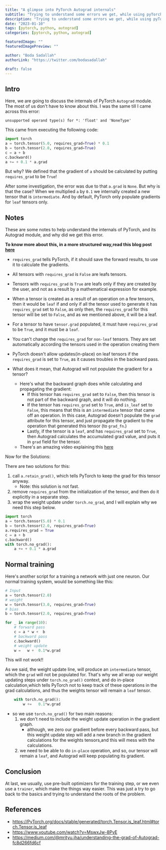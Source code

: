 ```yaml
---
title: "A glimpse into PyTorch Autograd internals"
subtitle: "Trying to understand some errors we get, while using pyTorch"
description: "Trying to understand some errors we get, while using pyTorch"
date: "2023-01-10"
tags: [pytorch, python, autograd]
categories: [pytorch, python, autograd]

featuredImage: ""
featuredImagePreview: ""

author: "Boda Sadallah"
authorLink: "https://twitter.com/bodasadallah"

draft: false
---
```


## Intro

Here, we are going to discuss the internals of PyTorch `Autograd` module. The most of us don't have to know about this. I was the same till I came across this error:

```
unsupported operand type(s) for *: 'float' and 'NoneType'
```

This came from executing the following code:

```python
import torch
a = torch.tensor(5.0, requires_grad=True) * 0.1
b = torch.tensor(2.0, requires_grad=True)
c = a + b
c.backward()
a += + 0.1 * a.grad
```

But why? We defined that the gradient of `a` should be calculated by putting `requires_grad` to be `True`!

After some investigation, the error was due to that `a.grad` is `None`. But why is that the case? When we multiplied `a` by `0.1` we internally created a new tensor that is `intermediate`. And by default, PyTorch only populate gradients for `leaf` tensors only.

## Notes

These are some notes to help understand the internals of PyTorch, and its Autograd module, and why did we get this error.

**To know more about this, in a more structured way,read this blog post [here](https://medium.com/@mrityu.jha/understanding-the-grad-of-autograd-fc8d266fd6cf)**

- `requires_grad` tells PyTorch, if it should save the forward results, to use it to calculate the gradients.

- All tensors with `requires_grad` is `False` are leafs tensors.

- Tensors with `requires_grad` is `True` are leafs only if they are created by the user, and not as a result by a mathematical expression for example.

- When a tensor is created as a result of an operation on a few tensors, then it would be `leaf` if and only if all the tensor used to generate it has `requires_grad` set to `False`, as only then, the `requires_grad` for this tensor will be set to `False`, and as we mentioned above, it will be a leaf.

- For a tensor to have `tensor.grad` populated, it must have `requires_grad` to be `True`, and it must be a `leaf`.

- You can't change the `requires_grad` for `non-leaf` tensors. They are set automatically according the tensors used in the operation creating them

- PyTorch doesn't allow updates(in-place) on leaf tensors if the `requires_grad` is set to `True`, as it causes troubles in the backward pass.

- What does it mean, that Autograd will not populate the gradient for a tensor?
  - Here's what the backward graph does while calculating and propagating the gradient:
    - If this tensor has `requires_grad` set to `False`, then this tensor is not part of the backward graph, and it will do nothing.
    - If the tensor has `requires_grad` set to `True`, and `is_leaf` set to `False`, this means that this is an `intermediate` tensor that came off an operation. In this case, Autograd doesn't populate the `grad` attribute for this tensor, and just propagate the gradient to the operation that generated this tensor (to `grad_fn`.)
    - Lastly, if the tensor is a `leaf`, and has `requires_grad` set to `True`, then Autograd calculates the accumulated grad value, and puts it in `grad` field for the tensor.
  - There's an amazing video explaining this [here](https://www.youtube.com/watch?v=MswxJw-8PvE)

Now for the Solutions:

There are two solutions for this:

1. call `a.retain_grad()`, which tells PyTorch to keep the grad for this tensor anyway.
   - Note: this solution is not fast.
2. remove `requires_grad` from the initialization of the tensor, and then do it explicitly in a separate step.
3. wrap the weight update under `torch.no_grad`, and I will explain why we need this step below.

```python
import torch
a = torch.tensor(5.0) * 0.1
b = torch.tensor(2.0, requires_grad=True)
a.requires_grad = True
c = a + b
c.backward()
with torch.no_grad():
    a += + 0.1 * a.grad
```

## Normal training

Here's another script for a training a network with just one neuron. Our normal training system, would be something like this:

```python
# Input
a = torch.tensor(2.0)
# weight
w = torch.tensor(3.0, requires_grad=True)
# bias
b = torch.tensor(2.0, requires_grad=True)

for _ in range(10):
    # forward pass
    c = a * w +  b
    # backward pass
    c.backward()
    # weight update
    w =   w +  0.1*w.grad

```

This will not work!!

As we said, the weight update line, will produce an `intermediate` tensor, which the `grad` will not be populated for.
That's why we all wrap our weight updating steps under `torch.no_grad()` context, and do in-place calculation,which tells PyTorch not to keep track of these operations in the grad calculations, and thus the weights tensor will remain a `leaf` tensor.

```python
    with torch.no_grad():
        w +=   0.1*w.grad
```

- so we use `torch.no_grad()` for two main reasons:
  1. we don't need to include the weight update operation in the gradient graph.
     - although, we zero our gradient before every backward pass, but this weight update step will add a new branch in the gradient calculations for the weights tensors,and this will mess with the calculations.
  2. we need to be able to do `in-place` operation, and so, our tensor will remain a `leaf`, and Autograd will keep populating its gradient.

## Conclusion

At last, we usually, use pre-built optimizers for the training step, or we even use a `trainer`, which make the things way easier.
This was just a try to go back to the basics and trying to understand the roots of the problem.

## References

- https://PyTorch.org/docs/stable/generated/torch.Tensor.is_leaf.html#torch.Tensor.is_leaf
- https://www.youtube.com/watch?v=MswxJw-8PvE
- https://medium.com/@mrityu.jha/understanding-the-grad-of-Autograd-fc8d266fd6cf

